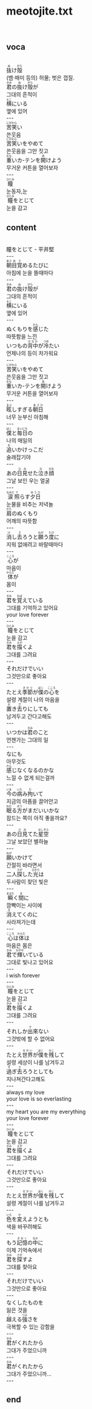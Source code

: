<h1>meotojite.txt</h1><br>
<h2>voca</h2><br>
<Ruby>抜<rt>ぬ</rt></Ruby>け<Ruby>殻<rt>がら</rt></Ruby><br>
(뱀·매미 등의) 허물; 벗은 껍질.<br>
<Ruby>君<rt>きみ</rt></Ruby>の<Ruby>抜<rt>ぬ</rt></Ruby>け<Ruby>殻<rt>がら</rt></Ruby>が<br>
그대의 흔적이<br>
<Ruby>横<rt>よこ</rt></Ruby>にいる<br>
옆에 있어<br>
---<br>
<Ruby>苦笑<rt>にがわら</rt></Ruby>い<br>
쓴웃음<br>
<Ruby>苦笑<rt>にがわら</rt></Ruby>いをやめて<br>
쓴웃음을 그만 짓고<br>
<Ruby>重<rt>おも</rt></Ruby>いカ-テンを<Ruby>開<rt>あ</rt></Ruby>けよう<br>
무거운 커튼을 열어보자<br>
---<br>
<Ruby>瞳<rt>ひとみ</rt></Ruby><br>
눈동자,눈<br>
<Ruby>瞳<rt>ひとみ</rt></Ruby>をとじて<br>
눈을 감고<br>
<h2>content</h2><br>
瞳をとじて - 平井堅<br>
---<br>
<Ruby>朝<rt>あさ</rt></Ruby><Ruby>目<rt>め</rt></Ruby><Ruby>覚<rt>さ</rt></Ruby>めるたびに<br>
아침에 눈을 뜰때마다<br>
---<br>
<Ruby>君<rt>きみ</rt></Ruby>の<Ruby>抜<rt>ぬ</rt></Ruby>け<Ruby>殻<rt>がら</rt></Ruby>が<br>
그대의 흔적이<br>
<Ruby>横<rt>よこ</rt></Ruby>にいる<br>
옆에 있어<br>
---<br>
ぬくもりを<Ruby>感<rt>かん</rt></Ruby>じた<br>
따뜻함을 느낀<br>
いつもの<Ruby>背中<rt>せなか</rt></Ruby>が<Ruby>冷<rt>つめ</rt></Ruby>たい<br>
언제나의 등이 차가워요<br>
---<br>
<Ruby>苦笑<rt>にがわら</rt></Ruby>いをやめて<br>
쓴웃음을 그만 짓고<br>
<Ruby>重<rt>おも</rt></Ruby>いカ-テンを<Ruby>開<rt>あ</rt></Ruby>けよう<br>
무거운 커튼을 열어보자<br>
---<br>
<Ruby>眩<rt>まぶ</rt></Ruby>しすぎる<Ruby>朝日<rt>あさひ</rt></Ruby><br>
너무 눈부신 아침해<br>
---<br>
<Ruby>僕<rt>ぼく</rt></Ruby>と<Ruby>毎日<rt>まいにち</rt></Ruby>の<br>
나의 매일의<br>
<Ruby>追<rt>お</rt></Ruby>いかけっこだ<br>
술래잡기야<br>
---<br>
あの<Ruby>日<rt>ひ</rt></Ruby><Ruby>見<rt>み</rt></Ruby>せた<Ruby>泣<rt>な</rt></Ruby>き<Ruby>顔<rt>がお</rt></Ruby><br>
그날 보인 우는 얼굴<br>
---<br>
<Ruby>涙<rt>なみだ</rt></Ruby><Ruby>照<rt>て</rt></Ruby>らす<Ruby>夕日<rt>ゆうひ</rt></Ruby><br>
눈물을 비추는 저녁놀<br>
<Ruby>肩<rt>かた</rt></Ruby>のぬくもり<br>
어깨의 따뜻함<br>
---<br>
<Ruby>消<rt>け</rt></Ruby>し<Ruby>去<rt>さ</rt></Ruby>ろうと<Ruby>願<rt>ねが</rt></Ruby>う<Ruby>度<rt>たび</rt></Ruby>に<br>
지워 없애려고 바랄때마다<br>
---<br>
<Ruby>心<rt>こころ</rt></Ruby>が<br>
마음이<br>
<Ruby>体<rt>からだ</rt></Ruby>が<br>
몸이<br>
---<br>
<Ruby>君<rt>きみ</rt></Ruby>を<Ruby>覚<rt>おぼ</rt></Ruby>えている<br>
그대를 기억하고 있어요<br>
your love forever<br>
---<br>
<Ruby>瞳<rt>ひとみ</rt></Ruby>をとじて<br>
눈을 감고<br>
<Ruby>君<rt>きみ</rt></Ruby>を<Ruby>描<rt>えが</rt></Ruby>くよ<br>
그대를 그려요<br>
---<br>
それだけでいい<br>
그것만으로 좋아요<br>
---<br>
たとえ<Ruby>季節<rt>きせつ</rt></Ruby>が<Ruby>僕<rt>ぼく</rt></Ruby>の<Ruby>心<rt>こころ</rt></Ruby>を<br>
설령 계절이 나의 마음을<br>
<Ruby>置<rt>お</rt></Ruby>き<Ruby>去<rt>ざ</rt></Ruby>りにしても<br>
남겨두고 간다고해도<br>
---<br>
いつかは<Ruby>君<rt>きみ</rt></Ruby>のこと<br>
언젠가는 그대의 일<br>
---<br>
なにも<br>
아무것도<br>
<Ruby>感<rt>かん</rt></Ruby>じなくなるのかな<br>
느낄 수 없게 되는걸까<br>
---<br>
<Ruby>今<rt>いま</rt></Ruby>の<Ruby>病<rt>いた</rt></Ruby>み<Ruby>拘<rt>だ</rt></Ruby>いて<br>
지금의 아픔을 끌어안고<br>
<Ruby>眠<rt>ねむ</rt></Ruby>る<Ruby>方<rt>ほう</rt></Ruby>がまだいいかな<br>
잠드는 쪽이 아직 좋을까요?<br>
---<br>
あの<Ruby>日<rt>ひ</rt></Ruby><Ruby>見<rt>み</rt></Ruby>てた<Ruby>星空<rt>ほしぞら</rt></Ruby><br>
그날 보았던 별하늘<br>
---<br>
<Ruby>願<rt>ねが</rt></Ruby>いかけて<br>
간절히 바라면서<br>
二人<Ruby>探<rt>さが</rt></Ruby>した<Ruby>光<rt>ひかり</rt></Ruby>は<br>
두사람이 찾던 빛은<br>
---<br>
<Ruby>瞬<rt>まばた</rt></Ruby>く<Ruby>間<rt>ま</rt></Ruby>に<br>
깜빡이는 사이에<br>
<Ruby>消<rt>き</rt></Ruby>えてくのに<br>
사라져가는데<br>
---<br>
<Ruby>心<rt>こころ</rt></Ruby>は<Ruby>体<rt>からだ</rt></Ruby>は<br>
마음은 몸은<br>
<Ruby>君<rt>きみ</rt></Ruby>で<Ruby>輝<rt>かがや</rt></Ruby>いている<br>
그대로 빛나고 있어요<br>
---<br>
i wish forever<br>
---<br>
<Ruby>瞳<rt>ひとみ</rt></Ruby>をとじて<br>
눈을 감고<br>
<Ruby>君<rt>きみ</rt></Ruby>を<Ruby>描<rt>えが</rt></Ruby>くよ<br>
그대를 그려요<br>
---<br>
それしか<Ruby>出<rt>で</rt></Ruby>來ない<br>
그것밖에 할 수 없어요<br>
---<br>
たとえ<Ruby>世界<rt>せかい</rt></Ruby>が<Ruby>僕<rt>ぼく</rt></Ruby>を<Ruby>残<rt>のこ</rt></Ruby>して<br>
설령 세상이 나를 남겨두고<br>
<Ruby>過<rt>す</rt></Ruby>ぎ<Ruby>去<rt>さ</rt></Ruby>ろうとしても<br>
지나쳐간다고해도<br>
---<br>
always my love<br>
your love is so everlasting<br>
---<br>
my heart you are my everything<br>
your love forever<br>
---<br>
<Ruby>瞳<rt>ひとみ</rt></Ruby>をとじて<br>
눈을 감고<br>
<Ruby>君<rt>きみ</rt></Ruby>を<Ruby>描<rt>えが</rt></Ruby>くよ<br>
그대를 그려요<br>
---<br>
それだけでいい<br>
그것만으로 좋아요<br>
---<br>
たとえ<Ruby>世界<rt>せかい</rt></Ruby>が<Ruby>僕<rt>ぼく</rt></Ruby>を<Ruby>残<rt>のこ</rt></Ruby>して<br>
설령 계절이 나를 남겨두고<br>
---<br>
<Ruby>色<rt>いろ</rt></Ruby>を<Ruby>変<rt>か</rt></Ruby>えようとも<br>
색을 바꾸려해도<br>
---<br>
もう<Ruby>記憶<rt>きおく</rt></Ruby>の<Ruby>中<rt>なか</rt></Ruby>に<br>
이제 기억속에서<br>
<Ruby>君<rt>きみ</rt></Ruby>を<Ruby>探<rt>さが</rt></Ruby>すよ<br>
그대를 찾아요<br>
---<br>
それだけでいい<br>
그것만으로 좋아요<br>
---<br>
なくしたものを<br>
잃은 것을<br>
<Ruby>越<rt>こ</rt></Ruby>える<Ruby>強<rt>つよ</rt></Ruby>さを<br>
극복할 수 있는 강함을<br>
---<br>
<Ruby>君<rt>きみ</rt></Ruby>がくれたから<br>
그대가 주었으니까<br>
---<br>
<Ruby>君<rt>きみ</rt></Ruby>がくれたから<br>
그대가 주었으니까...<br>
---<br>
<h2>end</h2><br>
